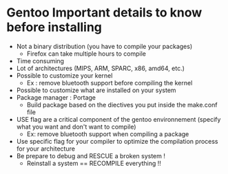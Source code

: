 # Gentoo Important details to know before installing
- Not a binary distribution (you have to compile your packages)
	- Firefox can take multiple hours to compile
- Time consuming 
- Lot of architectures (MIPS, ARM, SPARC, x86, amd64, etc.)
- Possible to customize your kernel
	- Ex : remove bluetooth support before compiling the kernel
- Possible to customize what are installed on your system
- Package manager : Portage
	- Build package based on the diectives you put inside the make.conf file
- USE flag are a critical component of the gentoo environnement (specify what you want and don't want to compile)
	- Ex: remove bluetooth support when compiling a package
- Use specific flag for your compiler to optimize the compilation process for your architecture
- Be prepare to debug and RESCUE a broken system !
	- Reinstall a system == RECOMPILE everything !!

